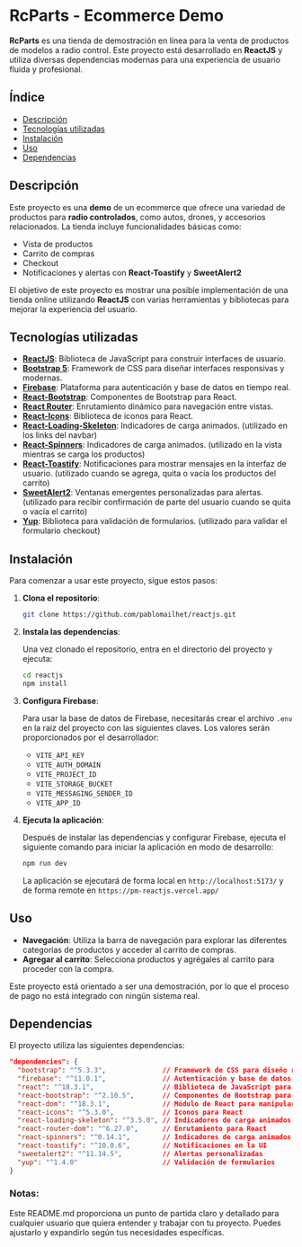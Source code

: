 # RcParts - Ecommerce Demo

**RcParts** es una tienda de demostración en línea para la venta de productos de modelos a radio control. Este proyecto está desarrollado en **ReactJS** y utiliza diversas dependencias modernas para una experiencia de usuario fluida y profesional.

## Índice

- [Descripción](#descripción)
- [Tecnologías utilizadas](#tecnologías-utilizadas)
- [Instalación](#instalación)
- [Uso](#uso)
- [Dependencias](#dependencias)

## Descripción

Este proyecto es una **demo** de un ecommerce que ofrece una variedad de productos para **radio controlados**, como autos, drones, y accesorios relacionados. La tienda incluye funcionalidades básicas como:

- Vista de productos
- Carrito de compras
- Checkout
- Notificaciones y alertas con **React-Toastify** y **SweetAlert2**

El objetivo de este proyecto es mostrar una posible implementación de una tienda online utilizando **ReactJS** con varias herramientas y bibliotecas para mejorar la experiencia del usuario.

## Tecnologías utilizadas

- **[ReactJS](https://reactjs.org/)**: Biblioteca de JavaScript para construir interfaces de usuario.
- **[Bootstrap 5](https://getbootstrap.com/)**: Framework de CSS para diseñar interfaces responsivas y modernas.
- **[Firebase](https://firebase.google.com/)**: Plataforma para autenticación y base de datos en tiempo real.
- **[React-Bootstrap](https://react-bootstrap.github.io/)**: Componentes de Bootstrap para React.
- **[React Router](https://reactrouter.com/)**: Enrutamiento dinámico para navegación entre vistas.
- **[React-Icons](https://react-icons.github.io/react-icons/)**: Biblioteca de iconos para React.
- **[React-Loading-Skeleton](https://www.npmjs.com/package/react-loading-skeleton)**: Indicadores de carga animados. (utilizado en los links del navbar)
- **[React-Spinners](https://www.npmjs.com/package/react-spinners)**: Indicadores de carga animados. (utilizado en la vista mientras se carga los productos)
- **[React-Toastify](https://fkhadra.github.io/react-toastify/)**: Notificaciones para mostrar mensajes en la interfaz de usuario. (utilizado cuando se agrega, quita o vacía los productos del carrito)
- **[SweetAlert2](https://sweetalert2.github.io/)**: Ventanas emergentes personalizadas para alertas. (utilizado para recibir confirmación de parte del usuario cuando se quita o vacía el carrito)
- **[Yup](https://github.com/jquense/yup)**: Biblioteca para validación de formularios. (utilizado para validar el formulario checkout)

## Instalación

Para comenzar a usar este proyecto, sigue estos pasos:

1. **Clona el repositorio**:

   ```bash
   git clone https://github.com/pablomailhet/reactjs.git
   ```

2. **Instala las dependencias**:

   Una vez clonado el repositorio, entra en el directorio del proyecto y ejecuta:

   ```bash
   cd reactjs
   npm install
   ```

3. **Configura Firebase**:

    Para usar la base de datos de Firebase, necesitarás crear el archivo `.env` en la raiz del proyecto con las siguientes claves. Los valores serán proporcionados por el desarrollador:
    
    - `VITE_API_KEY`
    - `VITE_AUTH_DOMAIN`
    - `VITE_PROJECT_ID`
    - `VITE_STORAGE_BUCKET`
    - `VITE_MESSAGING_SENDER_ID`
    - `VITE_APP_ID`

4. **Ejecuta la aplicación**:

   Después de instalar las dependencias y configurar Firebase, ejecuta el siguiente comando para iniciar la aplicación en modo de desarrollo:

   ```bash
   npm run dev
   ```

   La aplicación se ejecutará de forma local en `http://localhost:5173/` y de forma remote en `https://pm-reactjs.vercel.app/`

## Uso

- **Navegación**: Utiliza la barra de navegación para explorar las diferentes categorías de productos y acceder al carrito de compras.
- **Agregar al carrito**: Selecciona productos y agrégales al carrito para proceder con la compra.

Este proyecto está orientado a ser una demostración, por lo que el proceso de pago no está integrado con ningún sistema real.

## Dependencias

El proyecto utiliza las siguientes dependencias:

```json
"dependencies": {
  "bootstrap": "^5.3.3",              // Framework de CSS para diseño responsivo
  "firebase": "^11.0.1",              // Autenticación y base de datos en tiempo real
  "react": "^18.3.1",                 // Biblioteca de JavaScript para interfaces de usuario
  "react-bootstrap": "^2.10.5",       // Componentes de Bootstrap para React
  "react-dom": "^18.3.1",             // Módulo de React para manipular el DOM
  "react-icons": "^5.3.0",            // Iconos para React
  "react-loading-skeleton": "^3.5.0", // Indicadores de carga animados
  "react-router-dom": "^6.27.0",      // Enrutamiento para React
  "react-spinners": "^0.14.1",        // Indicadores de carga animados
  "react-toastify": "^10.0.6",        // Notificaciones en la UI
  "sweetalert2": "^11.14.5",          // Alertas personalizadas
  "yup": "^1.4.0"                     // Validación de formularios
}
```

### Notas:

Este README.md proporciona un punto de partida claro y detallado para cualquier usuario que quiera entender y trabajar con tu proyecto. Puedes ajustarlo y expandirlo según tus necesidades específicas.
